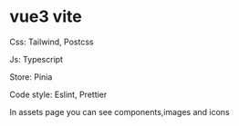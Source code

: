 # vue3 vite

Css: Tailwind, Postcss

Js: Typescript

Store: Pinia

Code style: Eslint, Prettier

In assets page you can see components,images and icons
